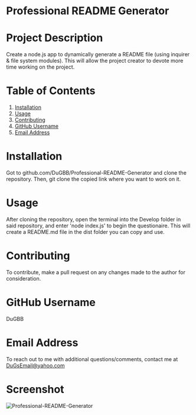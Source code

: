 # Professional README Generator
 
  # Project Description  
  
  Create a node.js app to dynamically generate a README file (using inquirer & file system modules). This will allow the project creator to devote more time working on the project.

  # Table of Contents 
  
  1. [Installation](#installation)
  2. [Usage](#usage)
  3. [Contributing](#contributing)
  4. [GitHub Username](#github-username)
  5. [Email Address](#email-address)

  # Installation 
  
  Got to github.com/DuGBB/Professional-README-Generator and clone the repository.  Then, git clone the copied link where you want to work on it.
  
  # Usage 
  
  After cloning the repository, open the terminal into the Develop folder in said repository, and enter 'node index.js' to begin the questionaire. This will create a README.md file in the dist folder you can copy and use. 

  # Contributing 
  
  To contribute, make a pull request on any changes made to the author for consideration.

  # GitHub Username 
  
  DuGBB

  # Email Address 
  
  To reach out to me with additional questions/comments, contact me at DuGsEmail@yahoo.com 
  
  # Screenshot
  ![Professional-README-Generator](Develop/utils/images/readme.png?raw=true "Professional-README-Generator")

  
